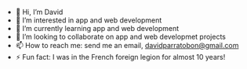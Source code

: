- 👋 Hi, I’m David
- 👀 I’m interested in app and web development
- 🌱 I’m currently learning app and web development
- 💞️ I’m looking to collaborate on app and web developmet projects
- 📫 How to reach me: send me an email, davidparratobon@gmail.com
- ⚡ Fun fact: I was in the French foreign legion for almost 10 years!

<!---
nietdavid/nietdavid is a ✨ special ✨ repository because its `README.md` (this file) appears on your GitHub profile.
You can click the Preview link to take a look at your changes.
--->
